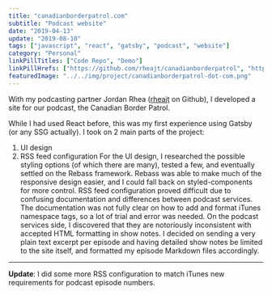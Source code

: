 ```yaml
---
title: "canadianborderpatrol.com"
subtitle: "Podcast website"
date: "2019-04-13"
update: "2019-08-10"
tags: ["javascript", "react", "gatsby", "podcast", "website"]
category: "Personal"
linkPillTitles: ["Code Repo", "Demo"]
linkPillHrefs: ["https://github.com/rheajt/canadianborderpatrol", "https://canadianborderpatrol.com"]
featuredImage: "../../img/project/canadianborderpatrol-dot-com.png"
---
```


With my podcasting partner Jordan Rhea ([rheajt](https://github.com/rheajt) on
Github), I developed a site for our podcast, the Canadian Border Patrol.

While I had used React before, this was my first experience using Gatsby (or any
SSG actually). I took on 2 main parts of the project:
1. UI design
2. RSS feed configuration
For the UI design, I researched the possible styling options (of which there are
many), tested a few, and eventually settled on the Rebass framework. Rebass was
able to make much of the responsive design easier, and I could fall back on
styled-components for more control.
RSS feed configuration proved difficult due to confusing documentation and
differences between podcast services. The documentation was not fully clear on
how to add and format iTunes namespace tags, so a lot of trial and error was
needed. On the podcast services side, I discovered that they are notoriously
inconsistent with accepted HTML formatting in show notes. I decided on sending a
very plain text excerpt per episode and having detailed show notes be limited to
the site itself, and formatted my episode Markdown files accordingly.

---

**Update**: I did some more RSS configuration to match iTunes new requirements 
for podcast episode numbers.
